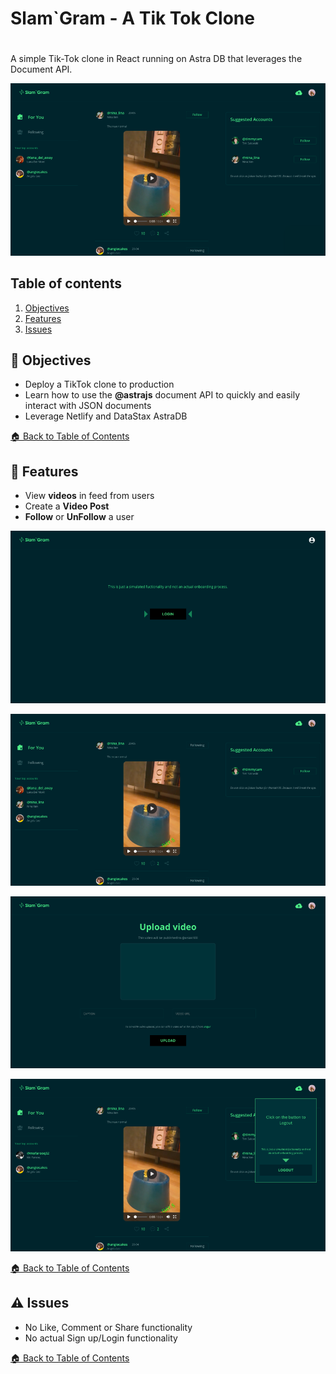 <!--- STARTEXCLUDE --->
# Slam`Gram - A Tik Tok Clone

<!-- [![Netlify Status](https://api.netlify.com/api/v1/badges/3453c8b9-27ca-4c74-9bc8-929efc89512e/deploy-status)](https://app.netlify.com/sites/astra-todos/deploys) -->

#

A simple Tik-Tok clone in React running on Astra DB that leverages the Document API.

<!--- ENDEXCLUDE --->

![image](https://github.com/gsbakshi/slam-gram/blob/main/images/Screenshot%202021-07-17%20at%202.32.45%20AM.png)


## Table of contents

1. [Objectives](#objectives)
2. [Features](#features)
3. [Issues](#issues)


## :dart: Objectives
* Deploy a TikTok clone to production
* Learn how to use the **@astrajs** document API to quickly and easily interact with JSON documents
* Leverage Netlify and DataStax AstraDB

[🏠 Back to Table of Contents](#table-of-contents)



## :gem: Features
* View **videos** in feed from users
* Create a **Video Post**
* **Follow** or **UnFollow** a user


![image](https://github.com/gsbakshi/slam-gram/blob/main/images/Screenshot%202021-07-17%20at%202.32.39%20AM.png)


![image](https://github.com/gsbakshi/slam-gram/blob/main/images/Screenshot%202021-07-17%20at%202.32.58%20AM.png)


![image](https://github.com/gsbakshi/slam-gram/blob/main/images/Screenshot%202021-07-17%20at%202.33.07%20AM.png)


![image](https://github.com/gsbakshi/slam-gram/blob/main/images/Screenshot%202021-07-17%20at%202.33.16%20AM.png)


[🏠 Back to Table of Contents](#table-of-contents)


## :warning: Issues
* No Like, Comment or Share functionality
* No actual Sign up/Login functionality


[🏠 Back to Table of Contents](#table-of-contents)

<!--- ENDEXCLUDE --->
